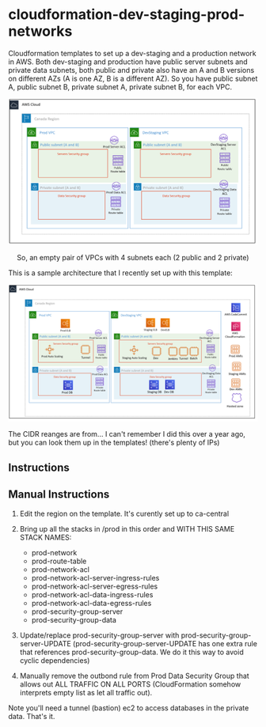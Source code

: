 # cloudformation-dev-staging-prod-networks
Cloudformation templates to set up a dev-staging and a production network in AWS. Both dev-staging and production have public server subnets and private data subnets, both public and private also have an A and B versions on different AZs (A is one AZ, B is a different AZ). So you have public subnet A, public subnet B, private subnet A, private subnet B, for each VPC. 

<p align="center">
  <img src="https://github.com/rromanotero/cloudformation-dev-staging-prod-networks/blob/master/architecture.png" width="540"/>
  <p align="center">So, an empty pair of VPCs with 4 subnets each (2 public and 2 private)</p>
</p>

This is a sample architecture that I recently set up with this template:

<p align="center">
  <img src="https://github.com/rromanotero/cloudformation-dev-staging-prod-networks/blob/master/sample_architecture.png" width="540"/>
  <p align="center"></p>
</p>

The CIDR reanges are from... I can't remember I did this over a year ago, but you can look them up in the templates! (there's plenty of IPs)


## Instructions


## Manual Instructions
1. Edit the region on the template. It's curently set up to ca-central
2. Bring up all the stacks in /prod in this order and WITH THIS SAME STACK NAMES:

   - prod-network
   - prod-route-table
   - prod-network-acl
   - prod-network-acl-server-ingress-rules
   - prod-network-acl-server-egress-rules
   - prod-network-acl-data-ingress-rules
   - prod-network-acl-data-egress-rules
   - prod-security-group-server
   - prod-security-group-data

4. Update/replace prod-security-group-server with prod-security-group-server-UPDATE
   (prod-security-group-server-UPDATE has one extra rule that references prod-security-group-data. We do it this way to avoid cyclic dependencies)

3. Manually remove the outbond rule from Prod Data Security Group
   that allows out ALL TRAFFIC ON ALL PORTS (CloudFormation somehow interprets empty list as let all traffic out).
	 
Note you'll need a tunnel (bastion) ec2 to access databases in the private data. That's it. 


